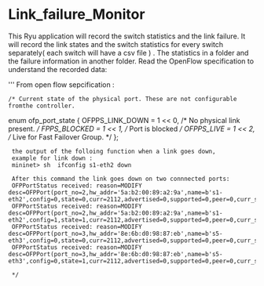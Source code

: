 # Link_failure_Monitor



This Ryu application  will record the switch statistics and the link failure.
It will record the link states and the switch statistics for every switch separately( each switch will have a csv file ) . The statistics in a folder and the failure information in another folder.
Read the OpenFlow specification to understand the recorded data:


'''
    From open flow sepcification : 

    /* Current state of the physical port. These are not configurable fromthe controller.
   
   enum ofp_port_state {
   OFPPS_LINK_DOWN = 1 << 0, /* No physical link present. */
   FPPS_BLOCKED = 1 << 1, /* Port is blocked */
    OFPPS_LIVE = 1 << 2, /* Live for Fast Failover Group. */
     };

     the output of the folloing function when a link goes down, 
     example for link down :
     mininet> sh  ifconfig s1-eth2 down

     After this command the link goes down on two connnected ports:
     OFPPortStatus received: reason=MODIFY desc=OFPPort(port_no=2,hw_addr='5a:b2:00:89:a2:9a',name=b's1-eth2',config=0,state=0,curr=2112,advertised=0,supported=0,peer=0,curr_speed=10000000,max_speed=0)
     OFPPortStatus received: reason=MODIFY desc=OFPPort(port_no=2,hw_addr='5a:b2:00:89:a2:9a',name=b's1-eth2',config=1,state=1,curr=2112,advertised=0,supported=0,peer=0,curr_speed=10000000,max_speed=0)
     OFPPortStatus received: reason=MODIFY desc=OFPPort(port_no=3,hw_addr='8e:6b:d0:98:87:eb',name=b's5-eth3',config=0,state=0,curr=2112,advertised=0,supported=0,peer=0,curr_speed=10000000,max_speed=0)
     OFPPortStatus received: reason=MODIFY desc=OFPPort(port_no=3,hw_addr='8e:6b:d0:98:87:eb',name=b's5-eth3',config=0,state=1,curr=2112,advertised=0,supported=0,peer=0,curr_speed=10000000,max_speed=0)

     */

   
